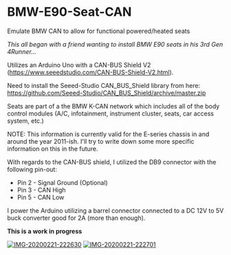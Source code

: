 # BMW-E90-Seat-CAN
Emulate BMW CAN to allow for functional powered/heated seats

*This all began with a friend wanting to install BMW E90 seats in his 3rd Gen 4Runner...*

Utilizes an Arduino Uno with a CAN-BUS Shield V2 (https://www.seeedstudio.com/CAN-BUS-Shield-V2.html).

Need to install the Seeed-Studio CAN_BUS_Shield library from here:  https://github.com/Seeed-Studio/CAN_BUS_Shield/archive/master.zip

Seats are part of a the BMW K-CAN network which includes all of the body control modules (A/C, infotainment, instrument cluster, seats, car access system, etc.)

NOTE:  This information is currently valid for the E-series chassis in and around the year 2011-ish.  I'll try to write down some more specific information on this in the future.

With regards to the CAN-BUS shield, I utilized the DB9 connector with the following pin-out:

- Pin 2 - Signal Ground (Optional)
- Pin 3 - CAN High
- Pin 5 - CAN Low

I power the Arduino utilizing a barrel connector connected to a DC 12V to 5V buck converter good for 2A (more than enough).

**This is a work in progress**

<a href="https://ibb.co/hHqFL3x"><img src="https://i.ibb.co/hHqFL3x/IMG-20200221-222630.jpg" alt="IMG-20200221-222630" border="0"></a> <a href="https://ibb.co/z2jyFfh"><img src="https://i.ibb.co/z2jyFfh/IMG-20200221-222701.jpg" alt="IMG-20200221-222701" border="0"></a>
